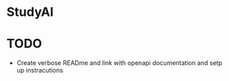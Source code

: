 # StudyAI

# TODO
- Create verbose READme and link with openapi documentation and setp up instracutions
